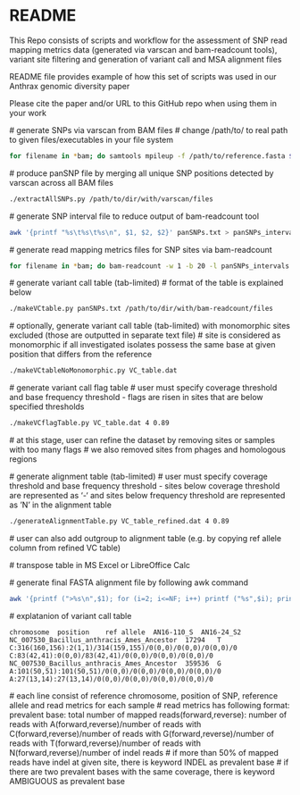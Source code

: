 # README

This Repo consists of scripts and workflow for the assessment of SNP read mapping metrics data (generated via varscan and bam-readcount tools), variant site filtering and generation of variant call and MSA alignment files

README file provides example of how this set of scripts was used in our Anthrax genomic diversity paper

Please cite the paper and/or URL to this GitHub repo when using them in your work


\# generate SNPs via varscan from BAM files
\# change /path/to/ to real path to given files/executables in your file system
```bash
for filename in *bam; do samtools mpileup -f /path/to/reference.fasta $filename | java -jar /path/to/VarScan.v2.4.4.jar pileup2snp --min-coverage 4 --min-reads2 2 --min-var-freq 0.95 --min-avg-qual 20 > ${filename%bam}varscan; done
```

\# produce panSNP file by merging all unique SNP positions detected by varscan across all BAM files
```bash
./extractAllSNPs.py /path/to/dir/with/varscan/files
```

\# generate SNP interval file to reduce output of bam-readcount tool
```bash
awk '{printf "%s\t%s\t%s\n", $1, $2, $2}' panSNPs.txt > panSNPs_intervals.txt
```

\# generate read mapping metrics files for SNP sites via bam-readcount
```bash
for filename in *bam; do bam-readcount -w 1 -b 20 -l panSNPs_intervals.txt -f /path/to/reference.fasta $filename > ${filename%bam}bam-readcount; done
```

\# generate variant call table (tab-limited)
\# format of the table is explained below
```bash
./makeVCtable.py panSNPs.txt /path/to/dir/with/bam-readcount/files
```

\# optionally, generate variant call table (tab-limited) with monomorphic sites excluded (those are outputted in separate text file)
\# site is considered as monomorphic if all investigated isolates possess the same base at given position that differs from the reference
```bash
./makeVCtableNoMonomorphic.py VC_table.dat
```

\# generate variant call flag table
\# user must specify coverage threshold and base frequency threshold - flags are risen in sites that are below specified thresholds
```bash
./makeVCflagTable.py VC_table.dat 4 0.89
```

\# at this stage, user can refine the dataset by removing sites or samples with too many flags
\# we also removed sites from phages and homologous regions

\# generate alignment table (tab-limited)
\# user must specify coverage threshold and base frequency threshold - sites below coverage threshold are represented as ‘-‘ and sites below frequency threshold are represented as ’N’ in the alignment table
```bash
./generateAlignmentTable.py VC_table_refined.dat 4 0.89
```

\# user can also add outgroup to alignment table (e.g. by copying ref allele column from refined VC table)

\# transpose table in MS Excel or LibreOffice Calc

\# generate final FASTA alignment file by following awk command
```bash
awk '{printf (">%s\n",$1); for (i=2; i<=NF; i++) printf ("%s",$i); printf ("\n")}' alignment_table_transposed.txt > alignment_file.afa
```


\# explatanion of variant call table
```
chromosome	position	ref allele	AN16-110_S	AN16-24_S2
NC_007530_Bacillus_anthracis_Ames_Ancestor	17294	T	C:316(160,156):2(1,1)/314(159,155)/0(0,0)/0(0,0)/0(0,0)/0	C:83(42,41):0(0,0)/83(42,41)/0(0,0)/0(0,0)/0(0,0)/0
NC_007530_Bacillus_anthracis_Ames_Ancestor	359536	G	A:101(50,51):101(50,51)/0(0,0)/0(0,0)/0(0,0)/0(0,0)/0	A:27(13,14):27(13,14)/0(0,0)/0(0,0)/0(0,0)/0(0,0)/0
```

\# each line consist of reference chromosome, position of SNP, reference allele and read metrics for each sample
\# read metrics has following format: prevalent base: total number of mapped reads(forward,reverse): number of reads with A(forward,reverse)/number of reads with C(forward,reverse)/number of reads with G(forward,reverse)/number of reads with T(forward,reverse)/number of reads with N(forward,reverse)/number of indel reads
\# if more than 50% of mapped reads have indel at given site, there is keyword INDEL as prevalent base
\# if there are two prevalent bases with the same coverage, there is keyword AMBIGUOUS as prevalent base
